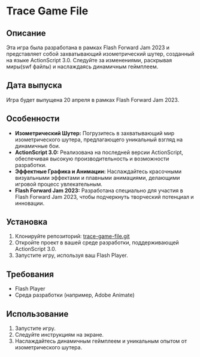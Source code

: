 # Trace Game File

## Описание

Эта игра была разработана в рамках Flash Forward Jam 2023 и представляет собой захватывающий изометрический шутер, созданный на языке ActionScript 3.0. Следуйте за изменениями, раскрывая миры(swf файлы) и наслаждаясь динамичным геймплеем.

## Дата выпуска

Игра будет выпущена 20 апреля в рамках Flash Forward Jam 2023.

## Особенности

- **Изометрический Шутер:** Погрузитесь в захватывающий мир изометрического шутера, предлагающего уникальный взгляд на динамичные бои.
- **ActionScript 3.0:** Реализована на последней версии ActionScript, обеспечивая высокую производительность и возможности разработки.
- **Эффектные Графика и Анимации:** Наслаждайтесь красочными визуальными эффектами и плавными анимациями, делающими игровой процесс увлекательным.
- **Flash Forward Jam 2023:** Разработана специально для участия в Flash Forward Jam 2023, чтобы подчеркнуть творческий потенциал и инновации.

## Установка

1. Клонируйте репозиторий: [trace-game-file.git](https://github.com/mtv129/trace_game_file/)
2. Откройте проект в вашей среде разработки, поддерживающей ActionScript 3.0.
3. Запустите игру, используя ваш Flash Player.

## Требования

- Flash Player
- Среда разработки (например, Adobe Animate)

## Использование

1. Запустите игру.
2. Следуйте инструкциям на экране.
3. Наслаждайтесь динамичным геймплеем и уникальным опытом от изометрического шутера.
